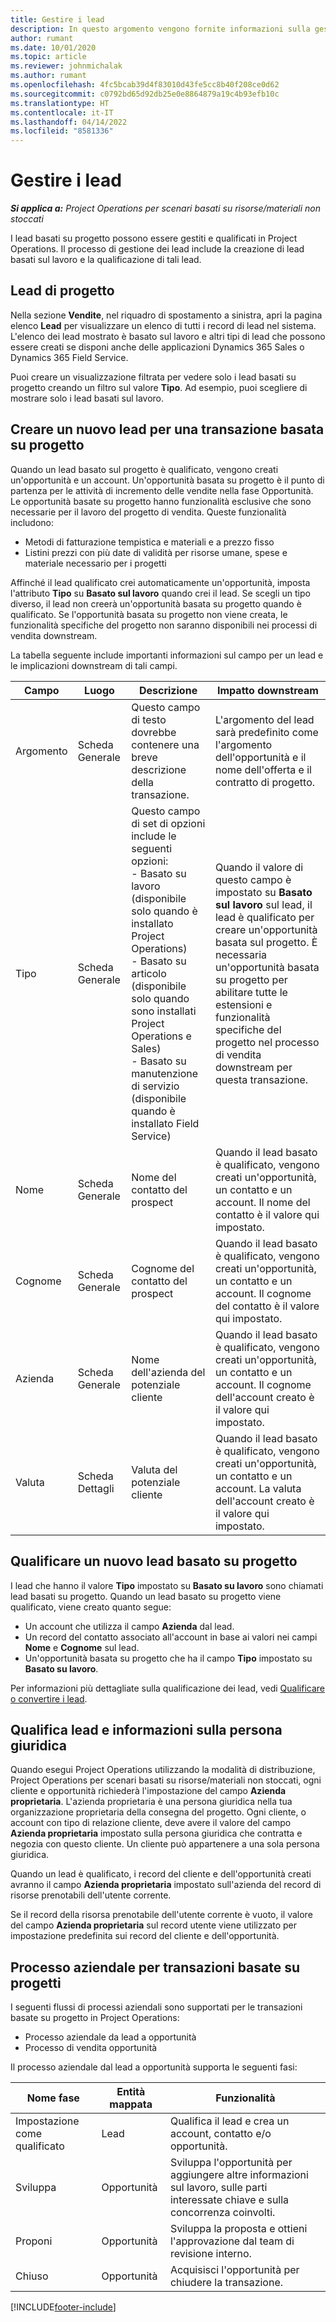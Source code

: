 ```yaml
---
title: Gestire i lead
description: In questo argomento vengono fornite informazioni sulla gestione dei lead basati su progetto.
author: rumant
ms.date: 10/01/2020
ms.topic: article
ms.reviewer: johnmichalak
ms.author: rumant
ms.openlocfilehash: 4fc5bcab39d4f83010d43fe5cc8b40f208ce0d62
ms.sourcegitcommit: c0792bd65d92db25e0e8864879a19c4b93efb10c
ms.translationtype: HT
ms.contentlocale: it-IT
ms.lasthandoff: 04/14/2022
ms.locfileid: "8581336"
---
```

# <a name="manage-leads"></a>Gestire i lead

_**Si applica a:** Project Operations per scenari basati su risorse/materiali non stoccati_

I lead basati su progetto possono essere gestiti e qualificati in Project Operations. Il processo di gestione dei lead include la creazione di lead basati sul lavoro e la qualificazione di tali lead. 

## <a name="project-sales-leads"></a>Lead di progetto

Nella sezione **Vendite**, nel riquadro di spostamento a sinistra, apri la pagina elenco **Lead** per visualizzare un elenco di tutti i record di lead nel sistema. L'elenco dei lead mostrato è basato sul lavoro e altri tipi di lead che possono essere creati se disponi anche delle applicazioni Dynamics 365 Sales o Dynamics 365 Field Service.

Puoi creare un visualizzazione filtrata per vedere solo i lead basati su progetto creando un filtro sul valore **Tipo**. Ad esempio, puoi scegliere di mostrare solo i lead basati sul lavoro.

## <a name="create-a-new-lead-for-a-project-based-deal"></a>Creare un nuovo lead per una transazione basata su progetto

Quando un lead basato sul progetto è qualificato, vengono creati un'opportunità e un account. Un'opportunità basata su progetto è il punto di partenza per le attività di incremento delle vendite nella fase Opportunità. Le opportunità basate su progetto hanno funzionalità esclusive che sono necessarie per il lavoro del progetto di vendita. Queste funzionalità includono:

- Metodi di fatturazione tempistica e materiali e a prezzo fisso
- Listini prezzi con più date di validità per risorse umane, spese e materiale necessario per i progetti

Affinché il lead qualificato crei automaticamente un'opportunità, imposta l'attributo **Tipo** su **Basato sul lavoro** quando crei il lead. Se scegli un tipo diverso, il lead non creerà un'opportunità basata su progetto quando è qualificato. Se l'opportunità basata su progetto non viene creata, le funzionalità specifiche del progetto non saranno disponibili nei processi di vendita downstream.

La tabella seguente include importanti informazioni sul campo per un lead e le implicazioni downstream di tali campi.
 
| **Campo** | **Luogo** | **Descrizione** | **Impatto downstream** |
| --- | --- | --- | --- |
| Argomento | Scheda Generale | Questo campo di testo dovrebbe contenere una breve descrizione della transazione. | L'argomento del lead sarà predefinito come l'argomento dell'opportunità e il nome dell'offerta e il contratto di progetto. |
| Tipo | Scheda Generale | Questo campo di set di opzioni include le seguenti opzioni:</br>- Basato su lavoro (disponibile solo quando è installato Project Operations)</br>- Basato su articolo (disponibile solo quando sono installati Project Operations e Sales)</br>- Basato su manutenzione di servizio (disponibile quando è installato Field Service) | Quando il valore di questo campo è impostato su **Basato sul lavoro** sul lead, il lead è qualificato per creare un'opportunità basata sul progetto. È necessaria un'opportunità basata su progetto per abilitare tutte le estensioni e funzionalità specifiche del progetto nel processo di vendita downstream per questa transazione. |
| Nome | Scheda Generale | Nome del contatto del prospect | Quando il lead basato è qualificato, vengono creati un'opportunità, un contatto e un account. Il nome del contatto è il valore qui impostato. |
| Cognome | Scheda Generale | Cognome del contatto del prospect | Quando il lead basato è qualificato, vengono creati un'opportunità, un contatto e un account. Il cognome del contatto è il valore qui impostato. |
| Azienda | Scheda Generale | Nome dell'azienda del potenziale cliente | Quando il lead basato è qualificato, vengono creati un'opportunità, un contatto e un account. Il cognome dell'account creato è il valore qui impostato. |
| Valuta | Scheda Dettagli | Valuta del potenziale cliente | Quando il lead basato è qualificato, vengono creati un'opportunità, un contatto e un account. La valuta dell'account creato è il valore qui impostato. |

## <a name="qualify-a-new-project-based-lead"></a>Qualificare un nuovo lead basato su progetto

I lead che hanno il valore **Tipo** impostato su **Basato su lavoro** sono chiamati lead basati su progetto. Quando un lead basato su progetto viene qualificato, viene creato quanto segue:

- Un account che utilizza il campo **Azienda** dal lead.
- Un record del contatto associato all'account in base ai valori nei campi **Nome** e **Cognome** sul lead.
- Un'opportunità basata su progetto che ha il campo **Tipo** impostato su **Basato su lavoro**.

Per informazioni più dettagliate sulla qualificazione dei lead, vedi [Qualificare o convertire i lead](/dynamics365/sales-enterprise/qualify-lead-convert-opportunity-sales).

## <a name="lead-qualification-and-legal-entity-information"></a>Qualifica lead e informazioni sulla persona giuridica 

Quando esegui Project Operations utilizzando la modalità di distribuzione, Project Operations per scenari basati su risorse/materiali non stoccati, ogni cliente e opportunità richiederà l'impostazione del campo **Azienda proprietaria**. L'azienda proprietaria è una persona giuridica nella tua organizzazione proprietaria della consegna del progetto. Ogni cliente, o account con tipo di relazione cliente, deve avere il valore del campo **Azienda proprietaria** impostato sulla persona giuridica che contratta e negozia con questo cliente. Un cliente può appartenere a una sola persona giuridica.

Quando un lead è qualificato, i record del cliente e dell'opportunità creati avranno il campo **Azienda proprietaria** impostato sull'azienda del record di risorse prenotabili dell'utente corrente.

Se il record della risorsa prenotabile dell'utente corrente è vuoto, il valore del campo **Azienda proprietaria** sul record utente viene utilizzato per impostazione predefinita sui record del cliente e dell'opportunità.

## <a name="business-process-flow-for-project-based-deals"></a>Processo aziendale per transazioni basate su progetti

I seguenti flussi di processi aziendali sono supportati per le transazioni basate su progetto in Project Operations:

- Processo aziendale da lead a opportunità
- Processo di vendita opportunità

Il processo aziendale dal lead a opportunità supporta le seguenti fasi:

| Nome fase | Entità mappata | Funzionalità |
| --- | --- | --- |
| Impostazione come qualificato | Lead | Qualifica il lead e crea un account, contatto e/o opportunità. |
| Sviluppa | Opportunità | Sviluppa l'opportunità per aggiungere altre informazioni sul lavoro, sulle parti interessate chiave e sulla concorrenza coinvolti. |
| Proponi | Opportunità | Sviluppa la proposta e ottieni l'approvazione dal team di revisione interno. |
| Chiuso | Opportunità | Acquisisci l'opportunità per chiudere la transazione. |


[!INCLUDE[footer-include](../includes/footer-banner.md)]